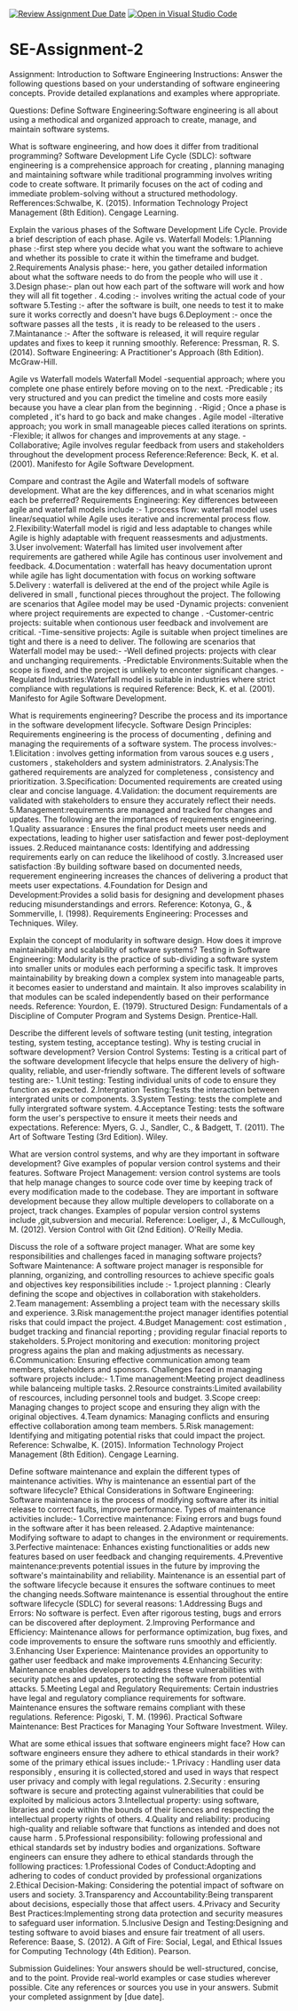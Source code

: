 [![Review Assignment Due Date](https://classroom.github.com/assets/deadline-readme-button-24ddc0f5d75046c5622901739e7c5dd533143b0c8e959d652212380cedb1ea36.svg)](https://classroom.github.com/a/-ucQIGTc)
[![Open in Visual Studio Code](https://classroom.github.com/assets/open-in-vscode-718a45dd9cf7e7f842a935f5ebbe5719a5e09af4491e668f4dbf3b35d5cca122.svg)](https://classroom.github.com/online_ide?assignment_repo_id=15224285&assignment_repo_type=AssignmentRepo)
# SE-Assignment-2
Assignment: Introduction to Software Engineering
Instructions:
Answer the following questions based on your understanding of software engineering concepts. Provide detailed explanations and examples where appropriate.

Questions:
Define Software Engineering:Software engineering is all about using a methodical and organized approach to create, manage, and maintain software systems.

What is software engineering, and how does it differ from traditional programming?
Software Development Life Cycle (SDLC):
 software engineering is a comprehensice approach for creating , planning managing and maintaining software while traditional programming involves writing code to create software. It primarily focuses on the act of coding and immediate problem-solving without a structured methodology.
Refferences:Schwalbe, K. (2015). Information Technology Project Management (8th Edition). Cengage Learning.

Explain the various phases of the Software Development Life Cycle. Provide a brief description of each phase.
Agile vs. Waterfall Models:
1.Planning phase :-first step where you decide what you want the software to achieve and whether its possible to crate it within the timeframe and budget.
2.Requirements Analysis phase:- here, you gather detailed information about what the software needs to do from the people who will use it .
3.Design phase:- plan out how each part of the software will work and how they will all fit together .
4.coding :- involves writing the actual code of your software
5.Testing :- after the software is built, one needs to test it to make sure it works correctly and doesn't have bugs
6.Deployment :- once the software passes all the tests , it is ready to be released to the users . 
7.Maintanance :- After the software is released, it will require regular updates and fixes to keep it running smoothly.
Reference: Pressman, R. S. (2014). Software Engineering: A Practitioner's Approach (8th Edition). McGraw-Hill.

Agile vs Waterfall models
Waterfall Model
 -sequential approach; where you complete one phase entirely before moving on to the next.
 -Predicable ; its very structured and you can predict the timeline and costs more easily because you have a clear   plan from the beginning .
 -Rigid ; Once a phase is completed , it's hard to go back and make changes .
Agile model
 -iIterative approach; you work in small manageable pieces called iterations on sprints.
 -Flexible; it allwos for changes and improvements at any stage.
 -Collaborative; Agile involves regular feedback from users and stakeholders throughout the development process
 Reference:Reference: Beck, K. et al. (2001). Manifesto for Agile Software Development.



Compare and contrast the Agile and Waterfall models of software development. What are the key differences, and in what scenarios might each be preferred?
Requirements Engineering:
Key differences betweeen agile and waterfall models include :-
1.process flow: waterfall model uses linear/sequatiol while Agile uses iterative and incremental process flow.
2.Flexibility:Waterfall model is rigid and less adaptable to changes while Agile is highly adaptable with frequent reassesments and adjustments.
3.User involvement: Waterfall has limited user involvement after requirements are gathered while Agile has continous user involvement and feedback.
4.Documentation : waterfall has heavy documentation upront while agile has light documentation with focus on working software 
5.Delivery : waterfall is delivered at the end of the project while Agile is delivered in small , functional pieces throughout the project.
The following are scenarios that Agilee model may be used
-Dynamic projects: convenient where project requirements are expected to change .
 -Customer-centric projects: suitable when contionous user feedback and involvement are critical.
 -Time-sensitive projects: Agile is suitable when project timelines are tight and there is a need to deliver.
 The following are scenarios that Waterfall model may be used:-
  -Well defined projects: projects with clear and unchanging requirements.
  -Predictable Environments:Suitable when the scope is fixed, and the project is unlikely to enconter significant changes.
  -Regulated Industries:Waterfall model is suitable in industries where strict compliance with regulations is required
  Reference: Beck, K. et al. (2001). Manifesto for Agile Software Development.

What is requirements engineering? Describe the process and its importance in the software development lifecycle.
Software Design Principles:
 Requirements engineering is the process of documenting , defining and managing the requirements of a software system.
 The process involves:-
 1.Elicitation : involves getting information from varous souces e.g users , customers , stakeholders and system administrators.
 2.Analysis:The gathered requirements are analyzed for completeness , consistency and prioritization.
 3.Specification: Documented requirements are created using clear and concise language.
 4.Validation: the document requirements are validated with stakeholders to ensure they accurately reflect their needs.
 5.Management:requirements are managed and tracked for changes and updates.
 The following are the importances of requirements engineering.
  1.Quality assuarance : Ensures the final product meets user needs and expectations, leading to higher user satisfaction and fewer post-deployment issues.
  2.Reduced maintanance costs: Identifying and addressing requirements early on can reduce the likelihood of costly.
  3.Increased user satisfaction :By building software based on documented needs, requerement engineering increases the chances of delivering a product that meets user expectations.
  4.Foundation for Design and Development:Provides a solid basis for  designing and development phases reducing misunderstandings and errors. 
  Reference: Kotonya, G., & Sommerville, I. (1998). Requirements Engineering: Processes and Techniques. Wiley.

Explain the concept of modularity in software design. How does it improve maintainability and scalability of software systems?
Testing in Software Engineering:
 Modularity is the practice of sub-dividing a software system into smaller units or modules each performing a specific task.
 It improves maintainability by breaking down a complex system into manageable parts, it becomes easier to understand and maintain.
 It also improves scalability in that modules can be scaled independently based on their performance needs.
 Reference: Yourdon, E. (1979). Structured Design: Fundamentals of a Discipline of Computer Program and Systems Design. Prentice-Hall.

Describe the different levels of software testing (unit testing, integration testing, system testing, acceptance testing). Why is testing crucial in software development?
Version Control Systems:
 Testing is a critical part of the software development lifecycle that helps ensure the delivery of high-quality, reliable, and user-friendly software.
 The different levels of software testing are:-
 1.Unit testing: Testing individual units of code to ensure they function as expected.
 2.Intergration Testing:Tests the interaction between intergrated units or components.
 3.System Testing: tests the complete and fully intergrated software system.
 4.Acceptance Testing: tests the software form the user's perspective to ensure it meets their needs and expectations.
 Reference: Myers, G. J., Sandler, C., & Badgett, T. (2011). The Art of Software Testing (3rd Edition). Wiley.

What are version control systems, and why are they important in software development? Give examples of popular version control systems and their features.
Software Project Management:
version control systems are tools that help manage changes to source code over time by keeping track of every modification made to the codebase.
They are important in software development because they allow multiple developers to collaborate on a project, track changes.
Examples of popular version control systems include ,git,subversion and mecurial.
Reference: Loeliger, J., & McCullough, M. (2012). Version Control with Git (2nd Edition). O'Reilly Media.

Discuss the role of a software project manager. What are some key responsibilities and challenges faced in managing software projects?
Software Maintenance:
 A software project manager is responsible for planning, organizing, and controlling resources to achieve specific goals and objectives
 key responsibilities include :-
  1.project planning : Clearly defining the scope and objectives in collaboration with stakeholders.
  2.Team management: Assembling a project team with the necessary skills and experience.
  3.Risk management:the project manager identifies potential risks that could impact the project.
  4.Budget Management: cost estimation , budget tracking and financial reporting ; providing regular finacial reports to stakeholders.
  5.Project monitoring and execution: monitoring project progress agains the plan and making adjustments as necessary.
  6.Communication: Ensuring effective communication among team members, stakeholders and sponsors.
  Challenges faced in managing software projects include:-
  1.Time management:Meeting project deadliness while balanceing multiple tasks.
  2.Resource constraints:Limited availability of rescources, including personnel tools and budget.
  3.Scope creep: Managing changes to project scope and ensuring they align with the original objectives.
  4.Team dynamics: Managing conflicts and ensuring effective collaboration among team members.
  5.Risk management: Identifying and mitigating potential risks that could impact the project.
  Reference: Schwalbe, K. (2015). Information Technology Project Management (8th Edition). Cengage Learning.
  

Define software maintenance and explain the different types of maintenance activities. Why is maintenance an essential part of the software lifecycle?
Ethical Considerations in Software Engineering:
Software maintenance is the process of modifying software after its initial release to correct faults, improve performance.
Types of maintenance activities include:-
1.Corrective maintenance: Fixing errors and bugs found in the software after it has been released.
2.Adaptive maintenance: Modifying software to adapt to changes in the environment or requirements.
3.Perfective maintenace: Enhances existing functionalities or adds new features based on user feedback and changing requirements.
4.Preventive maintenance:prevents potential issues in the future by improving the software's maintainability and reliability.
Maintenance is an essential part of the software lifecycle because it ensures the software continues to meet the changing needs.Software maintenance is essential throughout the entire software lifecycle (SDLC) for several reasons:
 1.Addressing Bugs and Errors: No software is perfect. Even after rigorous testing, bugs and errors can be discovered after deployment.
 2.Improving Performance and Efficiency: Maintenance allows for performance optimization, bug fixes, and code improvements to ensure the software runs smoothly and efficiently.
 3.Enhancing User Experience: Maintenance provides an opportunity to gather user feedback and make improvements
 4.Enhancing Security:  Maintenance enables developers to address these vulnerabilities with security patches and updates, protecting the software from potential attacks.
 5.Meeting Legal and Regulatory Requirements:  Certain industries have legal and regulatory compliance requirements for software. Maintenance ensures the software remains compliant with these regulations.
Reference: Pigoski, T. M. (1996). Practical Software Maintenance: Best Practices for Managing Your Software Investment. Wiley.



What are some ethical issues that software engineers might face? How can software engineers ensure they adhere to ethical standards in their work?
some of the primary ethical issues include:-
 1.Privacy : Handling user data responsibly , ensuring it is collected,stored and used in ways that respect user privacy and comply with legal regulations.
 2.Security : ensuring software is secure and protecting against vulnerabilities that could be exploited by malicious actors
 3.Intellectual property: using software, libraries and code within the bounds of their licences and respecting the intellectual property rights of others.
 4.Quality and reliability: producing high-quality and reliable software that functions as intended and does not cause harm .
 5.Professional responsibility: following professional and ethical standards set by industry bodies and organizations.
 Software engineers can ensure they adhere to ethical standards through the folllowing practices:
  1.Professional Codes of Conduct:Adopting and adhering to codes of conduct provided by professional organizations 
  2.Ethical Decision-Making: Considering the potential impact of software on users and society.
  3.Transparency and Accountability:Being transparent about decisions, especially those that affect users.
  4.Privacy and Security Best Practices:Implementing strong data protection and security measures to safeguard user information.
  5.Inclusive Design and Testing:Designing and testing software to avoid biases and ensure fair treatment of all users.
Reference: Baase, S. (2012). A Gift of Fire: Social, Legal, and Ethical Issues for Computing Technology (4th Edition). Pearson.
 


Submission Guidelines:
Your answers should be well-structured, concise, and to the point.
Provide real-world examples or case studies wherever possible.
Cite any references or sources you use in your answers.
Submit your completed assignment by [due date].
